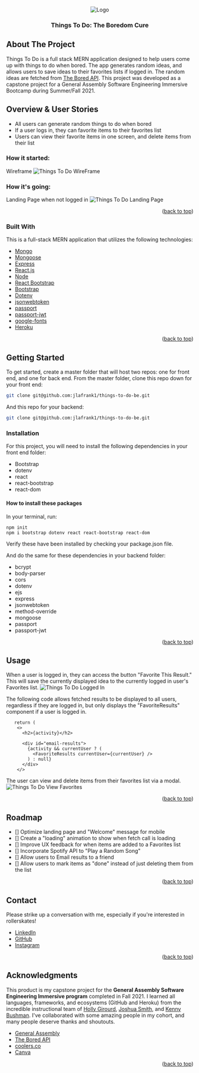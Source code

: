 <!-- PROJECT LOGO -->
<br />
<div align="center" id="top">
    <img src="assets/logo.png" alt="Logo">

  <h3 align="center">Things To Do: The Boredom Cure</h3>

</div>

<!-- ABOUT THE PROJECT -->

## About The Project

Things To Do is a full stack MERN application designed to help users come up with things to do when bored. The app generates random ideas, and allows users to save ideas to their favorites lists if logged in. The random ideas are fetched from [The Bored API](https://www.boredapi.com/). This project was developed as a capstone project for a General Assembly Software Engineering Immersive Bootcamp during Summer/Fall 2021.

## Overview & User Stories

- All users can generate random things to do when bored
- If a user logs in, they can favorite items to their favorites list
- Users can view their favorite items in one screen, and delete items from their list

### How it started:

Wireframe
![Things To Do WireFrame](./assets/wireframe.png)

### How it's going:

Landing Page when not logged in
![Things To Do Landing Page](./assets/scrn_loggedout.png)

<p align="right">(<a href="#top">back to top</a>)</p>

### Built With

This is a full-stack MERN application that utilizes the following technologies:

- [Mongo](https://www.mongodb.com/)
- [Mongoose](https://mongoosejs.com/docs/)
- [Express](https://expressjs.com/)
- [React.js](https://reactjs.org/)
- [Node](https://nodejs.org/en/)
- [React Bootstrap](https://react-bootstrap.github.io/)
- [Bootstrap](https://getbootstrap.com)
- [Dotenv](https://www.npmjs.com/package/dotenv)
- [jsonwebtoken](https://github.com/auth0/node-jsonwebtoken)
- [passport](https://www.passportjs.org/)
- [passport-jwt](http://www.passportjs.org/packages/passport-jwt/)
- [google-fonts](https://fonts.google.com/)
- [Heroku](https://www.heroku.com)

<p align="right">(<a href="#top">back to top</a>)</p>

<!-- GETTING STARTED -->

## Getting Started

To get started, create a master folder that will host two repos: one for front end, and one for back end. From the master folder, clone this repo down for your front end:

```sh
git clone git@github.com:jlafrank1/things-to-do-be.git
```

And this repo for your backend:

```sh
git clone git@github.com:jlafrank1/things-to-do-be.git
```

### Installation

For this project, you will need to install the following dependencies in your front end folder:

- Bootstrap
- dotenv
- react
- react-bootstrap
- react-dom

#### How to install these packages

In your terminal, run:

```
npm init
npm i bootstrap dotenv react react-bootstrap react-dom
```

Verify these have been installed by checking your package.json file.

And do the same for these dependencies in your backend folder:

- bcrypt
- body-parser
- cors
- dotenv
- ejs
- express
- jsonwebtoken
- method-override
- mongoose
- passport
- passport-jwt

<p align="right">(<a href="#top">back to top</a>)</p>

<!-- USAGE EXAMPLES -->

## Usage

When a user is logged in, they can access the button "Favorite This Result." This will save the currently displayed idea to the currently logged in user's Favorites list.
![Things To Do Logged In](./assets/scrn_loggedin.png)

The following code allows fetched results to be displayed to all users, regardless if they are logged in, but only displays the "FavoriteResults" component if a user is logged in.

```
   return (
    <>
      <h2>{activity}</h2>

      <div id="email-results">
        {activity && currentUser ? (
          <FavoriteResults currentUser={currentUser} />
        ) : null}
      </div>
    </>
```

The user can view and delete items from their favorites list via a modal.
![Things To Do View Favorites](./assets/scrn_faves.png)

<p align="right">(<a href="#top">back to top</a>)</p>

<!-- ROADMAP -->

## Roadmap

- [] Optimize landing page and "Welcome" message for mobile
- [] Create a "loading" animation to show when fetch call is loading
- [] Improve UX feedback for when items are added to a Favorites list
- [] Incorporate Spotify API to "Play a Random Song"
- [] Allow users to Email results to a friend
- [] Allow users to mark items as "done" instead of just deleting them from the list

<p align="right">(<a href="#top">back to top</a>)</p>

<!-- CONTACT -->

## Contact

Please strike up a conversation with me, especially if you're interested in rollerskates!

- [LinkedIn](https://www.linkedin.com/in/jesslafrank/)
- [GitHub](https://github.com/jlafrank1)
- [Instagram](https://www.instagram.com/blood.sweat.and.ears/)

<p align="right">(<a href="#top">back to top</a>)</p>

<!-- ACKNOWLEDGMENTS -->

## Acknowledgments

This product is my capstone project for the **General Assembly Software Engineering Immersive program** completed in Fall 2021. I learned all languages, frameworks, and ecosystems (GitHub and Heroku) from the incredible instructional team of [Holly Girourd](https://github.com/hollygirouard), [Joshua Smith](https://github.com/maker-jws), and [Kenny Bushman](https://github.com/kbbushman).
I've collaborated with some amazing people in my cohort, and many people deserve thanks and shoutouts.

- [General Assembly](https://generalassemb.ly/)
- [The Bored API](https://www.boredapi.com/)
- [coolers.co](https://coolors.co/)
- [Canva](https://www.canva.com/)

<p align="right">(<a href="#top">back to top</a>)</p>
